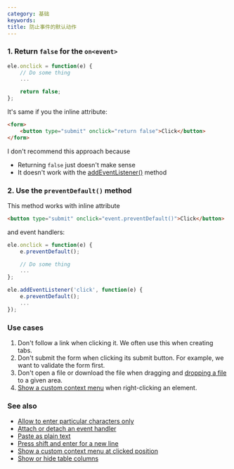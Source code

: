 ```yaml
---
category: 基础
keywords:
title: 防止事件的默认动作
---
```


### 1. Return `false` for the `on<event>`

```js
ele.onclick = function(e) {
    // Do some thing
    ...

    return false;
};
```

It's same if you the inline attribute:

```html
<form>
    <button type="submit" onclick="return false">Click</button>
</form>
```

I don't recommend this approach because

-   Returning `false` just doesn't make sense
-   It doesn't work with the [addEventListener()](/attach-or-detach-an-event-handler) method

### 2. Use the `preventDefault()` method

This method works with inline attribute

```html
<button type="submit" onclick="event.preventDefault()">Click</button>
```

and event handlers:

```js
ele.onclick = function(e) {
    e.preventDefault();

    // Do some thing
    ...
};

ele.addEventListener('click', function(e) {
    e.preventDefault();
    ...
});
```

### Use cases

1. Don't follow a link when clicking it. We often use this when creating tabs.
2. Don't submit the form when clicking its submit button. For example, we want to validate the form first.
3. Don't open a file or download the file when dragging and [dropping a file](/highlight-an-element-when-dragging-a-file-over-it) to a given area.
4. [Show a custom context menu](/show-a-custom-context-menu-at-clicked-position) when right-clicking an element.

### See also

-   [Allow to enter particular characters only](/allow-to-enter-particular-characters-only)
-   [Attach or detach an event handler](/attach-or-detach-an-event-handler)
-   [Paste as plain text](/paste-as-plain-text)
-   [Press shift and enter for a new line](/press-shift-and-enter-for-a-new-line)
-   [Show a custom context menu at clicked position](/show-a-custom-context-menu-at-clicked-position)
-   [Show or hide table columns](/show-or-hide-table-columns)
